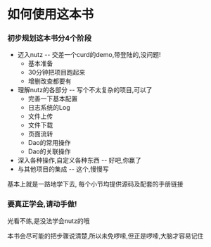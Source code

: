 # 如何使用这本书

### 初步规划这本书分4个阶段


* 迈入nutz -- 交差一个curd的demo,带登陆的,没问题!
	*  基本准备
	*  30分钟把项目跑起来
	*  增删改查都要有
* 理解nutz的各部分 -- 写个不太复杂的项目,可以了
	* 完善一下基本配置
	* 日志系统的Log
	* 文件上传
	* 文件下载
	* 页面流转
	* Dao的常用操作
	* Dao的关联操作
* 深入各种操作,自定义各种东西 -- 好吧,你赢了
* 与其他项目的集成 -- 这个,慢慢写

基本上就是一路地学下去, 每个小节均提供源码及配套的手册链接

### 要真正学会,请动手做!

光看不练,是没法学会nutz的哦

本书会尽可能的把步骤说清楚,所以未免啰嗦,但正是啰嗦,大脑才容易记住

